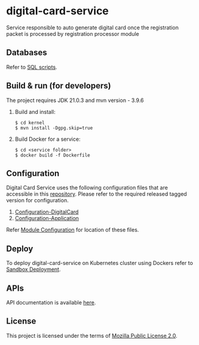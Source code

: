 # digital-card-service
Service responsible to auto generate digital card once the registration packet is processed by registration processor module

## Databases
Refer to [SQL scripts](db_scripts).

## Build & run (for developers)
The project requires JDK 21.0.3
and mvn version - 3.9.6
1. Build and install:
    ```
    $ cd kernel
    $ mvn install -Dgpg.skip=true
    ```
2. Build Docker for a service:
    ```
    $ cd <service folder>
    $ docker build -f Dockerfile
    ```

## Configuration
Digital Card Service uses the following configuration files that are accessible in this [repository](https://github.com/mosip/mosip-config/tree/master).
Please refer to the required released tagged version for configuration.
1. [Configuration-DigitalCard](https://github.com/mosip/mosip-config/blob/master/digital-card-default.properties)
2. [Configuration-Application](https://github.com/mosip/mosip-config/blob/master/application-default.properties)

Refer [Module Configuration](https://docs.mosip.io/1.2.0/modules/module-configuration) for location of these files.

## Deploy
To deploy digital-card-service on Kubernetes cluster using Dockers refer to [Sandbox Deployment](https://docs.mosip.io/1.2.0/deploymentnew/v3-installation).

## APIs
API documentation is available [here](https://mosip.github.io/documentation/1.2.0/1.2.0.html).

## License
This project is licensed under the terms of [Mozilla Public License 2.0](LICENSE).
